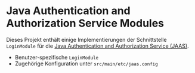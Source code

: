 # Java Authentication and Authorization Service Modules
Dieses Projekt enthält einige Implementierungen der Schnittstelle `LoginModule` für die [Java Authentication and Authorization Service (JAAS)](http://docs.oracle.com/javase/7/docs/technotes/guides/security/jaas/JAASRefGuide.html).

* Benutzer-spezifische `LoginModule`
* Zugehörige Konfiguration unter `src/main/etc/jaas.config`
